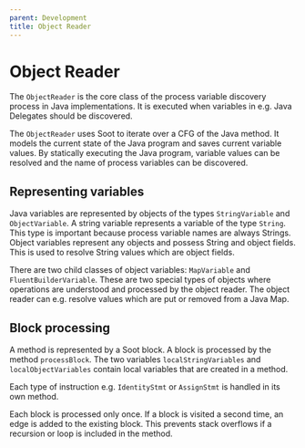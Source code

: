 ```yaml
---
parent: Development
title: Object Reader
---
```

# Object Reader
The `ObjectReader` is the core class of the process variable discovery process in Java implementations. 
It is executed when variables in e.g. Java Delegates should be discovered.

The `ObjectReader` uses Soot to iterate over a CFG of the Java method. 
It models the current state of the Java program and saves current variable values.
By statically executing the Java program, variable values can be resolved and the name of process variables can be discovered.

## Representing variables
Java variables are represented by objects of the types `StringVariable` and `ObjectVariable`.
A string variable represents a variable of the type `String`. This type is important because process variable names are always Strings.
Object variables represent any objects and possess String and object fields. This is used to resolve String values which are object fields.

There are two child classes of object variables: `MapVariable` and `FluentBuilderVariable`. 
These are two special types of objects where operations are understood and processed by the object reader.
The object reader can e.g. resolve values which are put or removed from a Java Map. 

## Block processing
A method is represented by a Soot block. A block is processed by the method `processBlock`. 
The two variables `localStringVariables` and `localObjectVariables` contain local variables that are created in a method.

Each type of instruction e.g. `IdentityStmt` or `AssignStmt` is handled in its own method.


Each block is processed only once. If a block is visited a second time, an edge is added to the existing block. 
This prevents stack overflows if a recursion or loop is included in the method.
